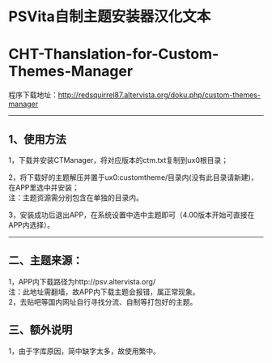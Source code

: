# PSVita自制主题安装器汉化文本  
# CHT-Thanslation-for-Custom-Themes-Manager  

程序下载地址：http://redsquirrel87.altervista.org/doku.php/custom-themes-manager  

_________________
## 1、使用方法
1，下载并安装CTManager，将对应版本的ctm.txt复制到ux0根目录；  

2，将下载好的主题解压并置于ux0:customtheme/目录内(没有此目录请新建)，在APP里选中并安装；  
注：主题资源需分别包含在单独的目录内。  

3，安装成功后退出APP，在系统设置中选中主题即可（4.00版本开始可直接在APP内选择）。
_________________

## 二、主题来源：
1，APP内下载路径为http://psv.altervista.org/  
注：此地址需翻墙，故APP内下载主题会报错，属正常现象。  
2，去贴吧等国内网址自行寻找分流、自制等打包好的主题。  

## 三、额外说明
1，由于字库原因，简中缺字太多，故使用繁中。
